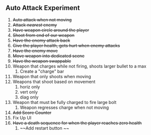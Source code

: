 ## Auto Attack Experiment

1. ~~Auto attack when not moving~~
2. ~~Attack _nearest_ enemy~~
3. ~~Have weapon circle around the player~~
4. ~~Shoot from end of our weapon~~
4. ~~Have the enemy attack back~~
5. ~~Give the player health, gets hurt when enemy attacks~~
5. ~~Have the enemy move~~
6. ~~Move weapon into dedicated scene~~
7. ~~Have the weapon swappable~~
8. Weapon that charges while not firing, shoots larger bullet to a max
   1. Create a "charge" bar
9. Weapon that only shoots when moving
10. Weapons that shoot based on movement
    1.  horiz only
    2.  vert only
    3.  diag only
11. Weapon that must be fully charged to fire large bolt
    1.  Weapon regresses charge when not moving
12. ~~Add Score Counter~~
13. Fix Up UI
14. ~~Have a death sequence for when the player reaches zero health~~
    1. ~~Add restart button ~~